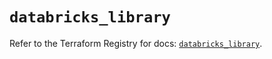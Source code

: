 # `databricks_library`

Refer to the Terraform Registry for docs: [`databricks_library`](https://registry.terraform.io/providers/databricks/databricks/1.48.3/docs/resources/library).
